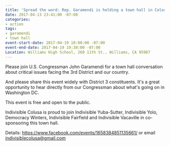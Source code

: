 ```yaml
---
title: 'Spread the word: Rep. Garamendi is holding a town hall in Colusa County'
date: 2017-04-13 23:41:00 -07:00
categories:
- action
tags:
- garamendi
- town hall
event-start-date: 2017-04-19 18:00:00 -07:00
event-end-date: 2017-04-19 19:30:00 -07:00
Location: Williams High School, 260 11th St., Williams, CA 95987
---
```


Please join U.S. Congressman John Garamendi for a town hall conversation about critical issues facing the 3rd District and our country. 

And please share this event widely with District 3 constituents. It's a great opportunity to hear directly from our Congressman about what's going on in Washington DC.

This event is free and open to the public. 

Indivisible Colusa is proud to join Indivisible Yuba-Sutter, Indivisible Yolo, Democracy Winters, Indivisible Fairfield and Indivisible Vacaville in co-sponsoring this town hall.

Details: https://www.facebook.com/events/1658384851135661/
or email [indivisiblecolusa@gmail.com](mailto:indivisiblecolusa@gmail.com)